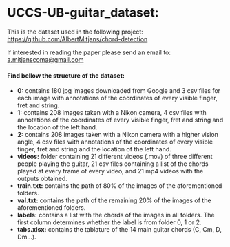 # UCCS-UB-guitar_dataset:

This is the dataset used in the following project: https://github.com/AlbertMitjans/chord-detection

If interested in reading the paper please send an email to: a.mitjanscoma@gmail.com 

#### Find bellow the structure of the dataset:

- **0:** contains 180 jpg images downloaded from Google and 3 csv files for each image with annotations of the coordinates of every visible finger, fret and string.
- **1:** contains 208 images taken with a Nikon camera, 4 csv files with annotations of the coordinates of every visible finger, fret and string and the location of the left hand.
- **2:** contains 208 images taken with a Nikon camera with a higher vision angle, 4 csv files with annotations of the coordinates of every visible finger, fret and string and the location of the left hand.
- **videos:** folder containing 21 different videos (.mov) of three different people playing the guitar, 21 csv files containing a list of the chords played at every frame of every video, and 21 mp4 videos with the outputs obtained.
- **train.txt:** contains the path of 80% of the images of the aforementioned folders.
- **val.txt:** contains the path of the remaining 20% of the images of the aforementioned folders.
- **labels:** contains a list with the chords of the images in all folders. The first column determines whether the label is from folder 0, 1 or 2.
- **tabs.xlsx:** contains the tablature of the 14 main guitar chords (C, Cm, D, Dm...).
